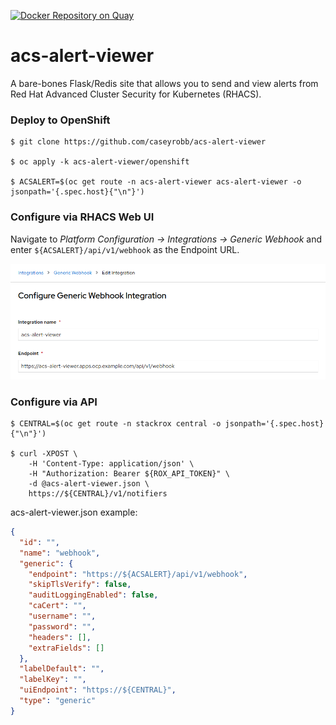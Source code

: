 [![Docker Repository on Quay](https://quay.io/repository/carobb/acs-alert-viewer/status "Docker Repository on Quay")](https://quay.io/repository/carobb/acs-alert-viewer)

# acs-alert-viewer

A bare-bones Flask/Redis site that allows you to send and view alerts from Red Hat Advanced Cluster Security for Kubernetes (RHACS).  

### Deploy to OpenShift

```shell
$ git clone https://github.com/caseyrobb/acs-alert-viewer

$ oc apply -k acs-alert-viewer/openshift

$ ACSALERT=$(oc get route -n acs-alert-viewer acs-alert-viewer -o jsonpath='{.spec.host}{"\n"}')
```



### Configure via RHACS Web UI

Navigate to *Platform Configuration -> Integrations -> Generic Webhook* and enter `${ACSALERT}/api/v1/webhook` as the Endpoint URL. 

![alt text](https://raw.githubusercontent.com/caseyrobb/acs-alert-viewer/master/webui.png)

### Configure via API

```shell
$ CENTRAL=$(oc get route -n stackrox central -o jsonpath='{.spec.host}{"\n"}')

$ curl -XPOST \
	-H 'Content-Type: application/json' \
 	-H "Authorization: Bearer ${ROX_API_TOKEN}" \
	-d @acs-alert-viewer.json \
	https://${CENTRAL}/v1/notifiers
```

acs-alert-viewer.json example:
```json
{
  "id": "",
  "name": "webhook",
  "generic": {
    "endpoint": "https://${ACSALERT}/api/v1/webhook",
    "skipTlsVerify": false,
    "auditLoggingEnabled": false,
    "caCert": "",
    "username": "",
    "password": "",
    "headers": [],
    "extraFields": []
  },
  "labelDefault": "",
  "labelKey": "",
  "uiEndpoint": "https://${CENTRAL}",
  "type": "generic"
}
```
